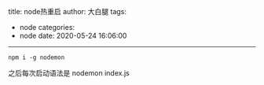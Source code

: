 title: node热重启
author: 大白腿
tags:
  - node
categories:
  - node
date: 2020-05-24 16:06:00
---
```npm i -g nodemon```

之后每次启动语法是 nodemon index.js
